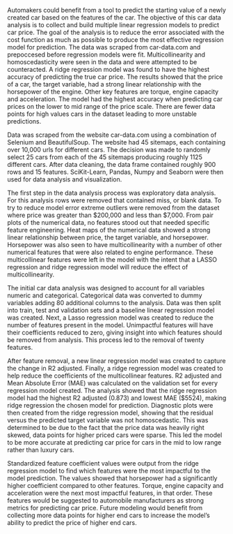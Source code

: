 Automakers could benefit from a tool to predict the starting value of a newly created car based on the features of the car. The objective of this car data analysis is to collect and build multiple linear regression models to predict car price. The goal of the analysis is to reduce the error associated with the cost function as much as possible to produce the most effective regression model for prediction. The data was scraped from car-data.com and prepoccesed before regression models were fit. Multicollinearity and homoscedasticity were seen in the data and were attempted to be counteracted. A ridge regression model was found to have the highest accuracy of predicting the true car price. The results showed that the price of a car, the target variable, had a strong linear relationship with the horsepower of the engine. Other key features are torque, engine capacity and acceleration. The model had the highest accuracy when predicting car prices on the lower to mid range of the price scale. There are fewer data points for high values cars in the dataset leading to more unstable predictions.

Data was scraped from the website car-data.com using a combination of Selenium and BeautifulSoup. The website had 45 sitemaps, each containing over 10,000 urls for different cars. The decision was made to randomly select 25 cars from each of the 45 sitemaps producing roughly 1125 different cars. After data cleaning, the data frame contained roughly 900 rows and 15 features. SciKit-Learn, Pandas, Numpy and Seaborn were then used for data analysis and visualization. 

The first step in the data analysis process was exploratory data analysis. For this analysis rows were removed that contained miss, or blank data. To try to reduce model error extreme outliers were removed from the dataset where price was greater than $200,000 and less than $7,000. From pair plots of the numerical data, no features stood out that needed specific feature engineering. Heat maps of the numerical data showed a strong linear relationship between price, the target variable, and horsepower. Horsepower was also seen to have multicollinearity with a number of other numerical features that were also related to engine performance. These multicollinear features were left in the model with the intent that a LASSO regression and ridge regression model will reduce the effect of multicollinearity.

The initial car data analysis was designed to account for all variables numeric and categorical. Categorical data was converted to dummy variables adding 80 additional columns to the analysis. Data was then split into train, test and validation sets and a baseline linear regression model was created. Next, a Lasso regression model was created to reduce the number of features present in the model. Unimpactful features will have their coefficients reduced to zero, giving insight into which features should be removed from analysis. This process led to the removal of twenty features. 

After feature removal, a new linear regression model was created to capture the change in R2 adjusted. Finally, a ridge regression model was created to help reduce the coefficients of the multicollinear features. R2 adjusted and Mean Absolute Error (MAE) was calculated on the validation set for every regression model created. The analysis showed that the ridge regression model had the highest R2 adjusted (0.873) and lowest MAE ($5524), making ridge regression the chosen model for prediction. Diagnostic plots were then created from the ridge regression model, showing that the residual versus the predicted target variable was not homoscedastic. This was determined to be due to the fact that the price data was heavily right skewed, data points for higher priced cars were sparse. This led the model to be more accurate at predicting car price for cars in the mid to low range rather than luxury cars. 

Standardized feature coefficient values were output from the ridge regression model to find which features were the most impactful to the model prediction. The values showed that horsepower had a significantly higher coefficient compared to other features. Torque, engine capacity and acceleration were the next most impactful features, in that order. These features would be suggested to automobile manufacturers as strong metrics for predicting car price. Future modeling would benefit from collecting more data points for higher end cars to increase the model’s ability to predict the price of higher end cars. 
